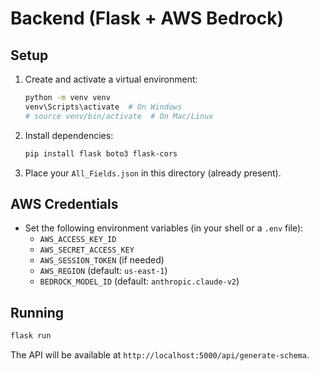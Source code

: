# Backend (Flask + AWS Bedrock)

## Setup

1. Create and activate a virtual environment:
   ```sh
   python -m venv venv
   venv\Scripts\activate  # On Windows
   # source venv/bin/activate  # On Mac/Linux
   ```
2. Install dependencies:
   ```sh
   pip install flask boto3 flask-cors
   ```
3. Place your `All_Fields.json` in this directory (already present).

## AWS Credentials
- Set the following environment variables (in your shell or a `.env` file):
  - `AWS_ACCESS_KEY_ID`
  - `AWS_SECRET_ACCESS_KEY`
  - `AWS_SESSION_TOKEN` (if needed)
  - `AWS_REGION` (default: `us-east-1`)
  - `BEDROCK_MODEL_ID` (default: `anthropic.claude-v2`)

## Running
```sh
flask run
```

The API will be available at `http://localhost:5000/api/generate-schema`. 